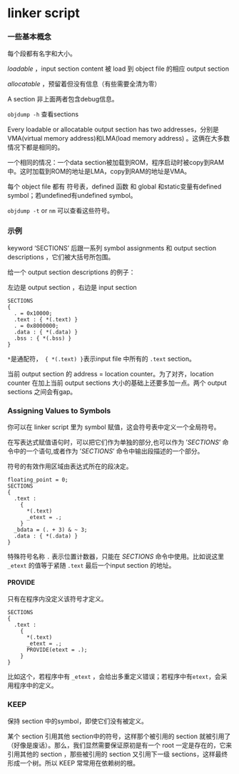 # linker script

### 一些基本概念

每个段都有名字和大小。

 *loadable* ，input section content 被 load 到 object file 的相应 output section

*allocatable* ，预留着但没有信息（有些需要全清为零）

A section 非上面两者包含debug信息。

`objdump -h` 查看sections



Every loadable or allocatable output section has two addresses，分别是VMA(virtual memory address)和LMA(load memory address) 。这俩在大多数情况下都是相同的。

一个相同的情况：一个data section被加载到ROM，程序启动时被copy到RAM中。这时加载到ROM的地址是LMA，copy到RAM的地址是VMA。



每个 object file 都有 符号表，defined 函数 和 global 和static变量有defined symbol；若undefined有undefined symbol。

`objdump -t` or `nm` 可以查看这些符号。



### 示例

keyword ‘SECTIONS’ 后跟一系列 symbol assignments 和 output section descriptions ，它们被大括号所包围。

给一个 output section descriptions 的例子：

左边是 output section ，右边是 input section

```
SECTIONS
{
  . = 0x10000;
  .text : { *(.text) }
  . = 0x8000000;
  .data : { *(.data) }
  .bss : { *(.bss) }
}
```

`*`是通配符，` { *(.text) }`表示input file 中所有的 `.text` section。

当前 output section 的 address = location counter。为了对齐，location counter 在加上当前 output sections 大小的基础上还要多加一点。两个 output sections 之间会有gap。





###  Assigning Values to Symbols

你可以在 linker script 里为 symbol 赋值，这会符号表中定义一个全局符号。

在写表达式赋值语句时，可以把它们作为单独的部分,也可以作为 ’*SECTIONS*’ 命令中的一个语句,或者作为 ’*SECTIONS*’ 命令中输出段描述的一个部分。

符号的有效作用区域由表达式所在的段决定。

```
floating_point = 0;
SECTIONS
{
  .text :
    {
      *(.text)
      _etext = .;
    }
  _bdata = (. + 3) & ~ 3;
  .data : { *(.data) }
}
```

特殊符号名称 `.` 表示位置计数器，只能在 *SECTIONS* 命令中使用。比如说这里 `_etext` 的值等于紧随 `.text` 最后一个input section 的地址。





#### PROVIDE

只有在程序内没定义该符号才定义。

```
SECTIONS
{
  .text :
    {
      *(.text)
      _etext = .;
      PROVIDE(etext = .);
    }
}
```

比如这个，若程序中有 `_etext` ，会给出多重定义错误；若程序中有`etext`，会采用程序中的定义。





### KEEP

保持 section 中的symbol，即使它们没有被定义。

某个 section 引用其他 section中的符号，这样那个被引用的 section 就被引用了（好像是废话）。那么，我们显然需要保证原初是有一个 root 一定是存在的，它来引用其他的 section ，那些被引用的 section 又引用下一级 sections，这样最终形成一个树。所以 KEEP 常常用在依赖树的根。